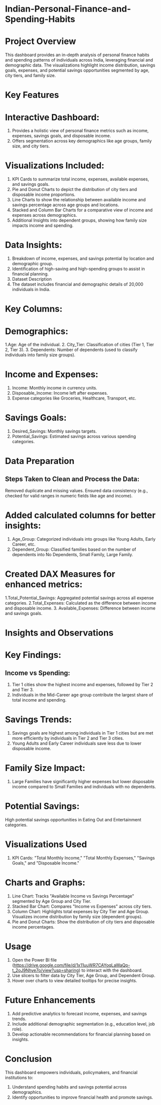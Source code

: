 # Indian-Personal-Finance-and-Spending-Habits
# Project Overview
This dashboard provides an in-depth analysis of personal finance habits and spending patterns of individuals across India, leveraging financial and demographic data. The visualizations highlight income distribution, savings goals, expenses, and potential savings opportunities segmented by age, city tiers, and family size.

# Key Features
# Interactive Dashboard:
1. Provides a holistic view of personal finance metrics such as income, expenses, savings goals, and disposable income.
2. Offers segmentation across key demographics like age groups, family size, and city tiers.

# Visualizations Included:
1. KPI Cards to summarize total income, expenses, available expenses, and savings goals.
2. Pie and Donut Charts to depict the distribution of city tiers and disposable income proportions.
3. Line Charts to show the relationship between available income and savings percentage across age groups and locations.
4. Stacked and Column Bar Charts for a comparative view of income and expenses across demographics.
5. Additional Insights into dependent groups, showing how family size impacts income and spending.

# Data Insights:
1. Breakdown of income, expenses, and savings potential by location and demographic group.
2. Identification of high-saving and high-spending groups to assist in financial planning.
3. Dataset Description
4. The dataset includes financial and demographic details of 20,000 individuals in India.

# Key Columns:
# Demographics:
1.Age: Age of the individual.
2. City_Tier: Classification of cities (Tier 1, Tier 2, Tier 3).
3. Dependents: Number of dependents (used to classify individuals into family size groups).
# Income and Expenses:
1. Income: Monthly income in currency units.
2. Disposable_Income: Income left after expenses.
3. Expense categories like Groceries, Healthcare, Transport, etc.
# Savings Goals:
1. Desired_Savings: Monthly savings targets.
2. Potential_Savings: Estimated savings across various spending categories.

# Data Preparation
## Steps Taken to Clean and Process the Data:
Removed duplicate and missing values.
Ensured data consistency (e.g., checked for valid ranges in numeric fields like age and income).

# Added calculated columns for better insights:
1. Age_Group: Categorized individuals into groups like Young Adults, Early Career, etc.
2. Dependent_Group: Classified families based on the number of dependents into No Dependents, Small Family, Large Family.

# Created DAX Measures for enhanced metrics:
1.Total_Potential_Savings: Aggregated potential savings across all expense categories.
2.Total_Expenses: Calculated as the difference between income and disposable income.
3. Available_Expenses: Difference between income and savings goals.
# Insights and Observations
# Key Findings:
## Income vs Spending:
1. Tier 1 cities show the highest income and expenses, followed by Tier 2 and Tier 3.
2. Individuals in the Mid-Career age group contribute the largest share of total income and spending.
# Savings Trends:
1. Savings goals are highest among individuals in Tier 1 cities but are met more efficiently by individuals in Tier 2 and Tier 3 cities.
2. Young Adults and Early Career individuals save less due to lower disposable income.
# Family Size Impact:
1. Large Families have significantly higher expenses but lower disposable income compared to Small Families and individuals with no dependents.
# Potential Savings:
High potential savings opportunities in Eating Out and Entertainment categories.
# Visualizations Used
1. KPI Cards:
"Total Monthly Income," "Total Monthly Expenses," "Savings Goals," and "Disposable Income."
# Charts and Graphs:
1. Line Chart:
Tracks "Available Income vs Savings Percentage" segmented by Age Group and City Tier.
2. Stacked Bar Chart:
Compares "Income vs Expenses" across city tiers.
3. Column Chart:
Highlights total expenses by City Tier and Age Group.
Visualizes income distribution by family size (dependent groups).
4. Pie and Donut Charts:
Show the distribution of city tiers and disposable income percentages.

# Usage
1. Open the Power BI file (https://drive.google.com/file/d/1x11uuWR7CAYoqLaWaQp-t_2oJ9Nhye7o/view?usp=sharing) to interact with the dashboard.
2. Use slicers to filter data by City Tier, Age Group, and Dependent Group.
3. Hover over charts to view detailed tooltips for precise insights.
# Future Enhancements
1. Add predictive analytics to forecast income, expenses, and savings trends.
2. Include additional demographic segmentation (e.g., education level, job role).
3. Develop actionable recommendations for financial planning based on insights.
# Conclusion
This dashboard empowers individuals, policymakers, and financial institutions to:
1. Understand spending habits and savings potential across demographics.
2. Identify opportunities to improve financial health and promote savings.
